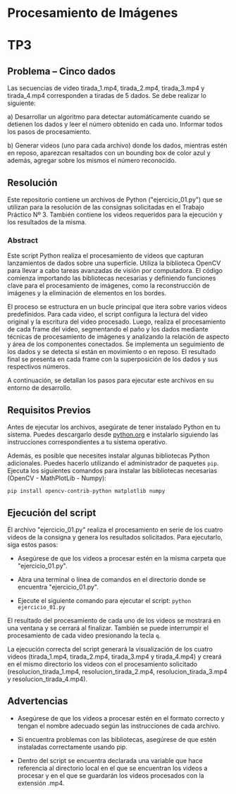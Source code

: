 # Procesamiento de Imágenes
# TP3

## Problema  – Cinco dados

Las secuencias de video tirada_1.mp4, tirada_2.mp4, tirada_3.mp4 y tirada_4.mp4 corresponden a tiradas de 5 dados. Se debe realizar lo siguiente:

a) Desarrollar un algoritmo para detectar automáticamente cuando se detienen los dados y leer el número obtenido en cada uno. Informar todos los pasos de procesamiento.

b) Generar videos (uno para cada archivo) donde los dados, mientras estén en reposo, aparezcan resaltados con un bounding box de color azul y además, agregar sobre los mismos el número reconocido.


## Resolución

Este repositorio contiene un archivos de Python ("ejercicio_01.py") que se utilizan para la resolución de las consignas solicitadas en el Trabajo Práctico Nº 3. También contiene los videos requeridos para la ejecución y los resultados de la misma. 

### Abstract
Este script Python realiza el procesamiento de videos que capturan lanzamientos de dados sobre una superficie. Utiliza la biblioteca OpenCV para llevar a cabo tareas avanzadas de visión por computadora. El código comienza importando las bibliotecas necesarias y definiendo funciones clave para el procesamiento de imágenes, como la reconstrucción de imágenes y la eliminación de elementos en los bordes.

El proceso se estructura en un bucle principal que itera sobre varios videos predefinidos. Para cada video, el script configura la lectura del video original y la escritura del video procesado. Luego, realiza el procesamiento de cada frame del video, segmentando el paño y los dados mediante técnicas de procesamiento de imágenes y analizando la relación de aspecto y área de los componentes conectados. Se implementa un seguimiento de los dados y se detecta si están en movimiento o en reposo. El resultado final se presenta en cada frame con la superposición de los dados y sus respectivos números.


A continuación, se detallan los pasos para ejecutar este archivos en su entorno de desarrollo.

## Requisitos Previos

Antes de ejecutar los archivos, asegúrate de tener instalado Python en tu sistema. Puedes descargarlo desde [python.org](https://www.python.org/downloads/) e instalarlo siguiendo las instrucciones correspondientes a tu sistema operativo.

Además, es posible que necesites instalar algunas bibliotecas Python adicionales. Puedes hacerlo utilizando el administrador de paquetes `pip`. Ejecuta los siguientes comandos para instalar las bibliotecas necesarias (OpenCV - MathPlotLib - Numpy):

`pip install opencv-contrib-python matplotlib numpy`

## Ejecución del script

El archivo "ejercicio_01.py" realiza el procesamiento en serie de los cuatro videos de la consigna y genera los resultados solicitados. Para ejecutarlo, siga estos pasos:

* Asegúrese de que los videos a procesar estén en la misma carpeta que "ejercicio_01.py".
  
* Abra una terminal o línea de comandos en el directorio donde se encuentra "ejercicio_01.py".

* Ejecute el siguiente comando para ejecutar el script:
`python ejercicio_01.py`
  
El resultado del procesamiento de cada uno de los videos se mostrará en una ventana y se cerrará al finalizar. También se puede interrumpir el procesamiento de cada video presionando la tecla `q`.

La ejecución correcta del script generará la visualización de los cuatro videos (tirada_1.mp4, tirada_2.mp4, tirada_3.mp4 y tirada_4.mp4) y creará en el mismo directorio los videos con el procesamiento solicitado (resolucion_tirada_1.mp4, resolucion_tirada_2.mp4, resolucion_tirada_3.mp4 y resolucion_tirada_4.mp4).

## Advertencias

* Asegúrese de que los videos a procesar estén en el formato correcto y tengan el nombre adecuado según las instrucciones de cada archivo.

* Si encuentra problemas con las bibliotecas, asegúrese de que estén instaladas correctamente usando pip.
  
* Dentro del script se encuentra declarada una variable que hace referencia al directorio local en el que se encuentran los videos a procesar y en el que se guardarán los videos procesados con la extensión .mp4. 
